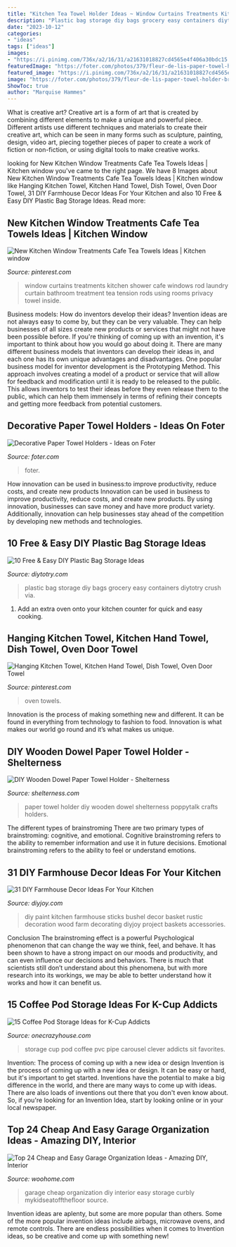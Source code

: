 ```yaml
---
title: "Kitchen Tea Towel Holder Ideas ~ Window Curtains Treatments Kitchen Shower Cafe Windows Rod Laundry Curtain Bathroom Treatment Tea Tension Rods Using Rooms Privacy Towel Inside"
description: "Plastic bag storage diy bags grocery easy containers diytotry crush via"
date: "2023-10-12"
categories:
- "ideas"
tags: ["ideas"]
images:
- "https://i.pinimg.com/736x/a2/16/31/a21631018827cd4565e4f406a30bdc15.jpg"
featuredImage: "https://foter.com/photos/379/fleur-de-lis-paper-towel-holder-bronze-1.jpg"
featured_image: "https://i.pinimg.com/736x/a2/16/31/a21631018827cd4565e4f406a30bdc15.jpg"
image: "https://foter.com/photos/379/fleur-de-lis-paper-towel-holder-bronze-1.jpg"
ShowToc: true
author: "Marquise Hammes"
---
```



What is creative art?
Creative art is a form of art that is created by combining different elements to make a unique and powerful piece. Different artists use different techniques and materials to create their creative art, which can be seen in many forms such as sculpture, painting, design, video art, piecing together pieces of paper to create a work of fiction or non-fiction, or using digital tools to make creative works.

	

		
looking for New Kitchen Window Treatments Cafe Tea Towels Ideas | Kitchen window you've came to the right page. We have 8 Images about New Kitchen Window Treatments Cafe Tea Towels Ideas | Kitchen window like Hanging Kitchen Towel, Kitchen Hand Towel, Dish Towel, Oven Door Towel, 31 DIY Farmhouse Decor Ideas For Your Kitchen and also 10 Free &amp; Easy DIY Plastic Bag Storage Ideas. Read more:
		
    
## New Kitchen Window Treatments Cafe Tea Towels Ideas | Kitchen Window

<img loading=lazy src="https://i.pinimg.com/originals/e3/53/b0/e353b0dd30e5e3a59cdcd01cae4f989e.jpg" onerror="this.onerror=null;this.src='https://tse1.mm.bing.net/th?id=OIP.X3OtlVquRM_4NZlgUsuO7gAAAA&amp;pid=15.1';" alt="New Kitchen Window Treatments Cafe Tea Towels Ideas | Kitchen window">

_Source: pinterest.com_

>window curtains treatments kitchen shower cafe windows rod laundry curtain bathroom treatment tea tension rods using rooms privacy towel inside. 

	

Business models: How do inventors develop their ideas?
Invention ideas are not always easy to come by, but they can be very valuable. They can help businesses of all sizes create new products or services that might not have been possible before. If you're thinking of coming up with an invention, it's important to think about how you would go about doing it. There are many different business models that inventors can develop their ideas in, and each one has its own unique advantages and disadvantages.
One popular business model for inventor development is the Prototyping Method. This approach involves creating a model of a product or service that will allow for feedback and modification until it is ready to be released to the public. This allows inventors to test their ideas before they even release them to the public, which can help them immensely in terms of refining their concepts and getting more feedback from potential customers.

    
## Decorative Paper Towel Holders - Ideas On Foter

<img loading=lazy src="https://foter.com/photos/379/fleur-de-lis-paper-towel-holder-bronze-1.jpg" onerror="this.onerror=null;this.src='https://tse3.mm.bing.net/th?id=OIP.csvUqgCkpCL1zkF_Ev9ZogHaHa&amp;pid=15.1';" alt="Decorative Paper Towel Holders - Ideas on Foter">

_Source: foter.com_

>foter. 

	

How innovation can be used in business:to improve productivity, reduce costs, and create new products
Innovation can be used in business to improve productivity, reduce costs, and create new products. By using innovation, businesses can save money and have more product variety. Additionally, innovation can help businesses stay ahead of the competition by developing new methods and technologies.

    
## 10 Free &amp; Easy DIY Plastic Bag Storage Ideas

<img loading=lazy src="http://diytotry.com/wp-content/uploads/2018/01/10-Free-and-Easy-DIY-Plastic-Bag-Storage-Ideas.jpg" onerror="this.onerror=null;this.src='https://tse4.mm.bing.net/th?id=OIP.2n5ZDEErz5buWvZng3xNvwHaRp&amp;pid=15.1';" alt="10 Free &amp; Easy DIY Plastic Bag Storage Ideas">

_Source: diytotry.com_

>plastic bag storage diy bags grocery easy containers diytotry crush via. 

	

1. Add an extra oven onto your kitchen counter for quick and easy cooking.

    
## Hanging Kitchen Towel, Kitchen Hand Towel, Dish Towel, Oven Door Towel

<img loading=lazy src="https://i.pinimg.com/736x/a2/16/31/a21631018827cd4565e4f406a30bdc15.jpg" onerror="this.onerror=null;this.src='https://tse1.mm.bing.net/th?id=OIP.nxXbMctl6x3HERZ86PcoOgHaJ3&amp;pid=15.1';" alt="Hanging Kitchen Towel, Kitchen Hand Towel, Dish Towel, Oven Door Towel">

_Source: pinterest.com_

>oven towels. 

	

Innovation is the process of making something new and different. It can be found in everything from technology to fashion to food. Innovation is what makes our world go round and it’s what makes us unique.

    
## DIY Wooden Dowel Paper Towel Holder - Shelterness

<img loading=lazy src="https://i.shelterness.com/2016/02/diy-wooden-dowel-paper-towel-holder-6.jpg" onerror="this.onerror=null;this.src='https://tse3.mm.bing.net/th?id=OIP.s35y-H5Do1iwqt8xnPL2NwHaLH&amp;pid=15.1';" alt="DIY Wooden Dowel Paper Towel Holder - Shelterness">

_Source: shelterness.com_

>paper towel holder diy wooden dowel shelterness poppytalk crafts holders. 

	

The different types of brainstroming
There are two primary types of brainstroming: cognitive, and emotional. Cognitive brainstroming refers to the ability to remember information and use it in future decisions. Emotional brainstroming refers to the ability to feel or understand emotions.

    
## 31 DIY Farmhouse Decor Ideas For Your Kitchen

<img loading=lazy src="http://diyjoy.com/wp-content/uploads/2016/11/DIY-Paint-Sticks-Bushel-Basket.jpg" onerror="this.onerror=null;this.src='https://tse4.mm.bing.net/th?id=OIP.Tuj5grtYpYKRZIsz1MD1rwHaLI&amp;pid=15.1';" alt="31 DIY Farmhouse Decor Ideas For Your Kitchen">

_Source: diyjoy.com_

>diy paint kitchen farmhouse sticks bushel decor basket rustic decoration wood farm decorating diyjoy project baskets accessories. 

	

Conclusion
The brainstroming effect is a powerful Psychological phenomenon that can change the way we think, feel, and behave. It has been shown to have a strong impact on our moods and productivity, and can even influence our decisions and behaviors. There is much that scientists still don’t understand about this phenomena, but with more research into its workings, we may be able to better understand how it works and how it can benefit us.

    
## 15 Coffee Pod Storage Ideas For K-Cup Addicts

<img loading=lazy src="https://cdn.onecrazyhouse.com/wp-content/uploads/2017/09/pvc-pipe-k-cup-storage.jpg" onerror="this.onerror=null;this.src='https://tse4.mm.bing.net/th?id=OIP.FZMILq2iB1sJfYGhZGKNcAHaKM&amp;pid=15.1';" alt="15 Coffee Pod Storage Ideas for K-Cup Addicts">

_Source: onecrazyhouse.com_

>storage cup pod coffee pvc pipe carousel clever addicts sit favorites. 

	

Invention: The process of coming up with a new idea or design
Invention is the process of coming up with a new idea or design. It can be easy or hard, but it's important to get started. Inventions have the potential to make a big difference in the world, and there are many ways to come up with ideas. There are also loads of inventions out there that you don't even know about. So, if you're looking for an Invention Idea, start by looking online or in your local newspaper.

    
## Top 24 Cheap And Easy Garage Organization Ideas - Amazing DIY, Interior

<img loading=lazy src="http://www.woohome.com/wp-content/uploads/2017/08/best-garage-storage-ideas-1-2.jpg" onerror="this.onerror=null;this.src='https://tse2.mm.bing.net/th?id=OIP.nHRX2BcPcO3NGtngM7KCzAHaJ4&amp;pid=15.1';" alt="Top 24 Cheap and Easy Garage Organization Ideas - Amazing DIY, Interior">

_Source: woohome.com_

>garage cheap organization diy interior easy storage curbly mykidseatoffthefloor source. 

	

Invention ideas are aplenty, but some are more popular than others. Some of the more popular invention ideas include airbags, microwave ovens, and remote controls. There are endless possibilities when it comes to Invention ideas, so be creative and come up with something new!

